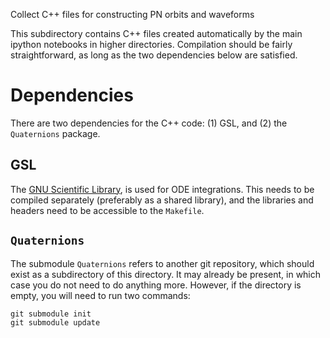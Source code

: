 Collect C++ files for constructing PN orbits and waveforms

This subdirectory contains C++ files created automatically by the main
ipython notebooks in higher directories.  Compilation should be fairly
straightforward, as long as the two dependencies below are satisfied.


Dependencies
============

There are two dependencies for the C++ code: (1) GSL, and (2) the
`Quaternions` package.

GSL
---

The [GNU Scientific Library](http://www.gnu.org/software/gsl/), is
used for ODE integrations.  This needs to be compiled separately
(preferably as a shared library), and the libraries and headers need
to be accessible to the `Makefile`.

`Quaternions`
-------------

The submodule `Quaternions` refers to another git repository, which
should exist as a subdirectory of this directory.  It may already be
present, in which case you do not need to do anything more.  However,
if the directory is empty, you will need to run two commands:

    git submodule init
    git submodule update
